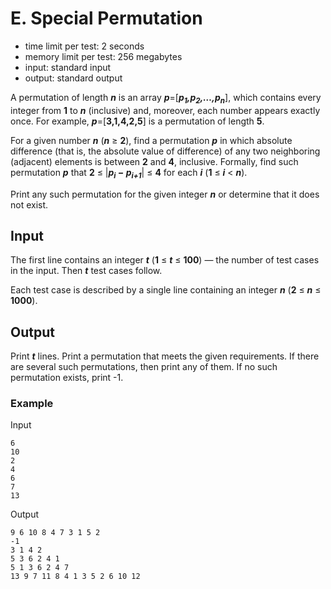 # E. Special Permutation

* time limit per test: 2 seconds
* memory limit per test: 256 megabytes
* input: standard input
* output: standard output

A permutation of length ***n*** is an array ***p***=[***p<sub>1</sub>,p<sub>2</sub>,…,p<sub>n</sub>***], which contains every integer from **1** to ***n*** (inclusive) and, moreover, each number appears exactly once. For example, ***p***=[**3,1,4,2,5**] is a permutation of length **5**.

For a given number ***n*** (***n*** ≥ **2**), find a permutation ***p*** in which absolute difference (that is, the absolute value of difference) of any two neighboring (adjacent) elements is between **2** and **4**, inclusive. Formally, find such permutation ***p*** that **2** ≤ |***p<sub>i</sub> − p<sub>i+1</sub>***| ≤ **4** for each ***i*** (**1** ≤ ***i*** < ***n***).

Print any such permutation for the given integer ***n*** or determine that it does not exist.

## Input

The first line contains an integer ***t*** (**1** ≤ ***t*** ≤ **100**) — the number of test cases in the input. Then ***t*** test cases follow.

Each test case is described by a single line containing an integer ***n*** (**2** ≤ ***n*** ≤ **1000**).

## Output

Print ***t*** lines. Print a permutation that meets the given requirements. If there are several such permutations, then print any of them. If no such permutation exists, print -1.

### Example

Input

    6
    10
    2
    4
    6
    7
    13

Output

    9 6 10 8 4 7 3 1 5 2 
    -1
    3 1 4 2 
    5 3 6 2 4 1 
    5 1 3 6 2 4 7 
    13 9 7 11 8 4 1 3 5 2 6 10 12 
